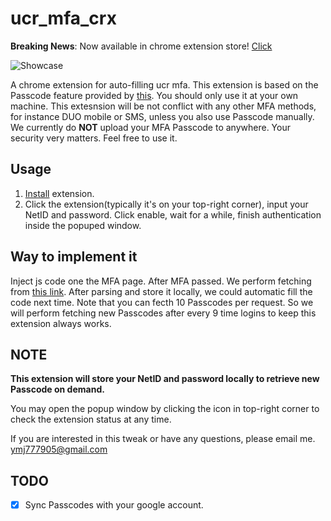 # ucr_mfa_crx

**Breaking News**: Now available in chrome extension store! [Click](https://chrome.google.com/webstore/detail/ucr-mfa/oddbinhopeegfapdcgdgpbdcacoekbpa)

![Showcase](wiki/Showcase.gif)

A chrome extension for auto-filling ucr mfa. This extension is based on the Passcode feature provided by [this](https://myaccount.ucr.edu/app/home). You should only use it at your own machine. This extesnsion will be not conflict with any other MFA methods, for instance DUO mobile or SMS, unless you also use Passcode manually. We currently do **NOT** upload your MFA Passcode to anywhere. Your security very matters. Feel free to use it.

## Usage

 1. [Install](https://chrome.google.com/webstore/detail/ucr-mfa/oddbinhopeegfapdcgdgpbdcacoekbpa) extension.
 2. Click the extension(typically it's on your top-right corner), input your NetID and password. Click enable, wait for a while, finish authentication inside the popuped window.

## Way to implement it

Inject js code one the MFA page. After MFA passed. We perform fetching from [this link](https://myaccount.ucr.edu/api/downloadPasscodes).
After parsing and store it locally, we could automatic fill the code next time.
Note that you can fecth 10 Passcodes per request. So we will perform fetching new Passcodes after every 9 time logins to keep this extension always works.

## NOTE

**This extension will store your NetID and password locally to retrieve new Passcode on demand.**

You may open the popup window by clicking the icon in top-right corner to check the extension status at any time.

If you are interested in this tweak or have any questions, please email me.
ymj777905@gmail.com

## TODO

- [x] Sync Passcodes with your google account.